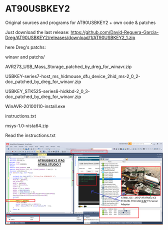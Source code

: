 # AT90USBKEY2
Original sources and programs for AT90USBKEY2 + own code &amp; patches

Just download the last release: https://github.com/David-Reguera-Garcia-Dreg/AT90USBKEY2/releases/download/1/AT90USBKEY2_1.zip

here Dreg's patchs:

winavr and patchs/

AVR273_USB_Mass_Storage_patched_by_dreg_for_winavr.zip

USBKEY-series7-host_ms_hidmouse_dfu_device_2hid_ms-2_0_2-doc_patched_by_dreg_for_winavr.zip

USBKEY_STK525-series6-hidkbd-2_0_3-doc_patched_by_dreg_for_winavr.zip

WinAVR-20100110-install.exe

instructions.txt

msys-1.0-vista64.zip

Read the instructions.txt

![helloworld](https://github.com/David-Reguera-Garcia-Dreg/AT90USBKEY2/blob/main/AT90USBKEY2_JTAG_ATMEL_STUDIO_7.png)
